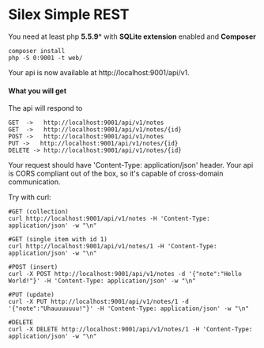 # Silex Simple REST

You need at least php **5.5.9*** with **SQLite extension** enabled and **Composer**
    
    composer install
    php -S 0:9001 -t web/
    
Your api is now available at http://localhost:9001/api/v1.

#### What you will get
The api will respond to

	GET  ->   http://localhost:9001/api/v1/notes
    GET  ->   http://localhost:9001/api/v1/notes/{id}
	POST ->   http://localhost:9001/api/v1/notes
	PUT ->   http://localhost:9001/api/v1/notes/{id}
	DELETE -> http://localhost:9001/api/v1/notes/{id}

Your request should have 'Content-Type: application/json' header.
Your api is CORS compliant out of the box, so it's capable of cross-domain communication.

Try with curl:
	
	#GET (collection)
	curl http://localhost:9001/api/v1/notes -H 'Content-Type: application/json' -w "\n"
	
	#GET (single item with id 1)
    curl http://localhost:9001/api/v1/notes/1 -H 'Content-Type: application/json' -w "\n"

	#POST (insert)
	curl -X POST http://localhost:9001/api/v1/notes -d '{"note":"Hello World!"}' -H 'Content-Type: application/json' -w "\n"

	#PUT (update)
	curl -X PUT http://localhost:9001/api/v1/notes/1 -d '{"note":"Uhauuuuuuu!"}' -H 'Content-Type: application/json' -w "\n"

	#DELETE
	curl -X DELETE http://localhost:9001/api/v1/notes/1 -H 'Content-Type: application/json' -w "\n"